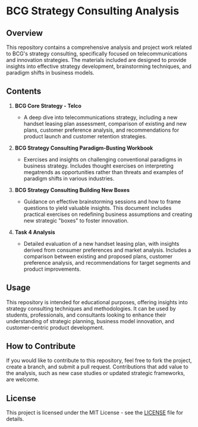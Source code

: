 # BCG Strategy Consulting Analysis

## Overview
This repository contains a comprehensive analysis and project work related to BCG's strategy consulting, specifically focused on telecommunications and innovation strategies. The materials included are designed to provide insights into effective strategy development, brainstorming techniques, and paradigm shifts in business models.

## Contents

1. **BCG Core Strategy - Telco**
   - A deep dive into telecommunications strategy, including a new handset leasing plan assessment, comparison of existing and new plans, customer preference analysis, and recommendations for product launch and customer retention strategies.

2. **BCG Strategy Consulting Paradigm-Busting Workbook**
   - Exercises and insights on challenging conventional paradigms in business strategy. Includes thought exercises on interpreting megatrends as opportunities rather than threats and examples of paradigm shifts in various industries.

3. **BCG Strategy Consulting Building New Boxes**
   - Guidance on effective brainstorming sessions and how to frame questions to yield valuable insights. This document includes practical exercises on redefining business assumptions and creating new strategic "boxes" to foster innovation.

4. **Task 4 Analysis**
   - Detailed evaluation of a new handset leasing plan, with insights derived from consumer preferences and market analysis. Includes a comparison between existing and proposed plans, customer preference analysis, and recommendations for target segments and product improvements.

## Usage
This repository is intended for educational purposes, offering insights into strategy consulting techniques and methodologies. It can be used by students, professionals, and consultants looking to enhance their understanding of strategic planning, business model innovation, and customer-centric product development.

## How to Contribute
If you would like to contribute to this repository, feel free to fork the project, create a branch, and submit a pull request. Contributions that add value to the analysis, such as new case studies or updated strategic frameworks, are welcome.

## License
This project is licensed under the MIT License - see the [LICENSE](LICENSE) file for details.
